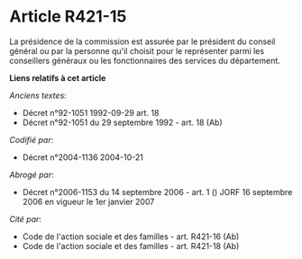 # Article R421-15

La présidence de la commission est assurée par le président du conseil général ou par la personne qu'il choisit pour le
représenter parmi les conseillers généraux ou les fonctionnaires des services du département.

**Liens relatifs à cet article**

_Anciens textes_:

  - Décret n°92-1051 1992-09-29 art. 18
  - Décret n°92-1051 du 29 septembre 1992 - art. 18 (Ab)

_Codifié par_:

  - Décret n°2004-1136 2004-10-21

_Abrogé par_:

  - Décret n°2006-1153 du 14 septembre 2006 - art. 1 () JORF 16 septembre 2006 en vigueur le 1er janvier 2007

_Cité par_:

  - Code de l'action sociale et des familles - art. R421-16 (Ab)
  - Code de l'action sociale et des familles - art. R421-18 (Ab)
